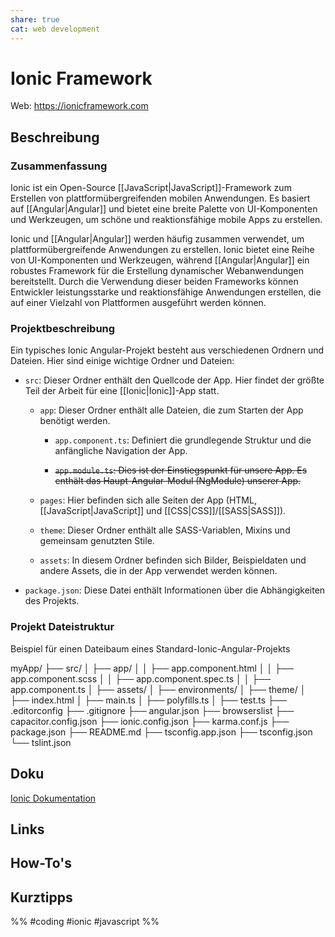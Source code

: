 ```yaml
---
share: true
cat: web development
---
```

# Ionic Framework

Web: https://ionicframework.com

## Beschreibung
### Zusammenfassung 
Ionic ist ein Open-Source [[JavaScript|JavaScript]]-Framework zum Erstellen von plattformübergreifenden mobilen Anwendungen. Es basiert auf [[Angular|Angular]] und bietet eine breite Palette von UI-Komponenten und Werkzeugen, um schöne und reaktionsfähige mobile Apps zu erstellen.

Ionic und [[Angular|Angular]] werden häufig zusammen verwendet, um plattformübergreifende Anwendungen zu erstellen. Ionic bietet eine Reihe von UI-Komponenten und Werkzeugen, während [[Angular|Angular]] ein robustes Framework für die Erstellung dynamischer Webanwendungen bereitstellt. Durch die Verwendung dieser beiden Frameworks können Entwickler leistungsstarke und reaktionsfähige Anwendungen erstellen, die auf einer Vielzahl von Plattformen ausgeführt werden können.

### Projektbeschreibung 
Ein typisches Ionic Angular-Projekt besteht aus verschiedenen Ordnern und Dateien. Hier sind einige wichtige Ordner und Dateien:

- `src`: Dieser Ordner enthält den Quellcode der App. Hier findet der größte Teil der Arbeit für eine [[Ionic|Ionic]]-App statt.

  - `app`: Dieser Ordner enthält alle Dateien, die zum Starten der App benötigt werden.

    - `app.component.ts`: Definiert die grundlegende Struktur und die anfängliche Navigation der App.

    - ~~`app.module.ts`: Dies ist der Einstiegspunkt für unsere App. Es enthält das Haupt-Angular-Modul (NgModule) unserer App.~~

  - `pages`: Hier befinden sich alle Seiten der App (HTML, [[JavaScript|JavaScript]] und [[CSS|CSS]]/[[SASS|SASS]]).

  - `theme`: Dieser Ordner enthält alle SASS-Variablen, Mixins und gemeinsam genutzten Stile.

  - `assets`: In diesem Ordner befinden sich Bilder, Beispieldaten und andere Assets, die in der App verwendet werden können.

- `package.json`: Diese Datei enthält Informationen über die Abhängigkeiten des Projekts.

### Projekt Dateistruktur 
Beispiel für einen Dateibaum eines Standard-Ionic-Angular-Projekts 

myApp/
├── src/
│   ├── app/
│   │   ├── app.component.html
│   │   ├── app.component.scss
│   │   ├── app.component.spec.ts
│   │   ├── app.component.ts
│   ├── assets/
│   ├── environments/
│   ├── theme/
│   ├── index.html
│   ├── main.ts
│   ├── polyfills.ts
│   ├── test.ts
├── .editorconfig
├── .gitignore
├── angular.json
├── browserslist
├── capacitor.config.json
├── ionic.config.json
├── karma.conf.js
├── package.json
├── README.md
├── tsconfig.app.json
├── tsconfig.json
└── tslint.json

## Doku
[Ionic Dokumentation](https://ionicframework.com/docs/)
## Links



## How-To's

## Kurztipps


%% #coding #ionic #javascript %% 